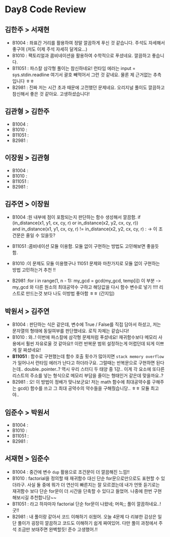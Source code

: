 # Day8 Code Review

## 김한주 > 서재현

- B1004 : 좌표간 거리를 활용하여 정말 깔끔하게 푸신 것 같습니다. 주석도 자세해서 좋구여 (저도 이제 주석 자세히 달게요...)
- B1010 : 팩토리얼과 콤비네이션을 활용하여 수학적으로 푸셨네요. 깔끔하고 좋습니다.
- B11051 : 파스칼 삼각형 풀이는 참신하네요! 런타임 에러는 input = sys.stdin.readline 여기서 괄호 빼먹어서 그런 것 같네요. 물론 제 근거없는 추측입니다 ㅎㅎ
- B2981 : 진짜 저는 시간 초과 때문에 고전했던 문제네요. 오리지널 풀이도 깔끔하고 참신해서 좋은 것 같아요. 고생하셨습니다!

## 김관형 > 김한주

- B1004 :
- B1010 :
- B11051 :
- B2981 :
## 이장원 > 김관형

- B1004 :
- B1010 :
- B11051 :
- B2981 :
## 김주연 > 이장원

- B1004 :원 내부에 점이 포함되는지 판단하는 함수 생성해서 깔끔함.
if (in_distance(x1, y1, cx, cy, r) or in_distance(x2, y2, cx, cy, r))\
            and in_distance(x1, y1, cx, cy, r) != in_distance(x2, y2, cx, cy, r) :
-> 이 조건문은 줄일 수 있을듯?

- B11051 :콤비네이션 모듈 이용함. 
모듈 없이 구현하는 방법도 고민해보면 좋을듯 함.

- B1010 :이 문제도 모듈 이용했구나
11051 문제와 마찬가지로 모듈 없이 구현하는 방법 고민하는거 추천 !!

- B2981 :for i in range(1, n - 1):
    my_gcd = gcd(my_gcd, temp[i])
이 부분 -> my_gcd 와 다른 원소의 최대공약수 구하고 해당값을 다시 함수 변수로 넣기 !!!!
리스트로 만드는것 보다 나도 이방법 좋아함 ㅎㅎ (간지임)

## 박원서 > 김주연

- B1004 : 판단하는 식은 같은데, 변수에 True / False를 직접 담아서 하셨고, 저는 문자열의 형태에 동일여부를 판단했네요. 로직 자체는 같습니다!
- B1010 : 와..! 이번에 파스칼에 삼각형 문제처럼 푸셨네요! 재귀함수보다 메모리 사용에서 훨씬 자유로울 것 같아요!! 이런 반복문 범위 설정하는게 어렵던데 되게 이쁘게 잘 짜셨네요!
- **B11051** : 함수로 구현했는데 함수 호출 횟수가 많아지면 `stack memory overflow`가 일어나서 런타임 에러가 난다고 하더라구요. 그럴때는 반복문으로 구현하면 된다는데.. double..pointer..? 역시 우리 스터디 두 태양 중 1강.. 이게 각 요소에 또다른 리스트의 주소를 넣는 형식으로 메모리 부담을 줄이는 형태인거 같은데 맞을까요..?
- B2981 : 오! 이 방법이 정배가 맞나보군요! 저는 math 함수에 최대공약수를 구해주는 gcd() 함수를 쓰고 그 최대 공약수의 약수들을 구해줬습니당.. ㅎㅎ 모듈 최고야..
## 임준수 > 박원서

- B1004 :
- B1010 :
- B11051 :
- B2981 :
## 서재현 > 임준수

- B1004 : 중간에 변수 `dup` 활용으로 조건문이 더 깔끔해진 느낌!!
- B1010 : factorial을 정의할 때 재귀함수 대신 단순 for문으로만으로도 표현할 수 있더라구. 사실 둘 중에 뭐가 더 연산이 빠른지는 잘 모르겠는데 내가 언뜻 듣기로는 재귀함수 보다 단순 for문이 더 시간을 단축할 수 있다고 들었어. 나중에 한번 구현해보시길 추천합니당~~
- B11051 : 라고 하자마자 factorial 단순 for문이 나왔네; 머쓱;; 풀이 깔끔하네요..! 굿!!
- B2981 : 내 풀이랑 같아서 코드 이해하기 쉬웠어. 오늘 4문제 다 리뷰한 감상은 일단 풀이가 굉장히 깔끔하고 코드도 이해하기 쉽게 짜여있어. 다만  풀이 과정에서 주석 조금만 보태주면 완벽할듯! 준수 고생했어.!!
